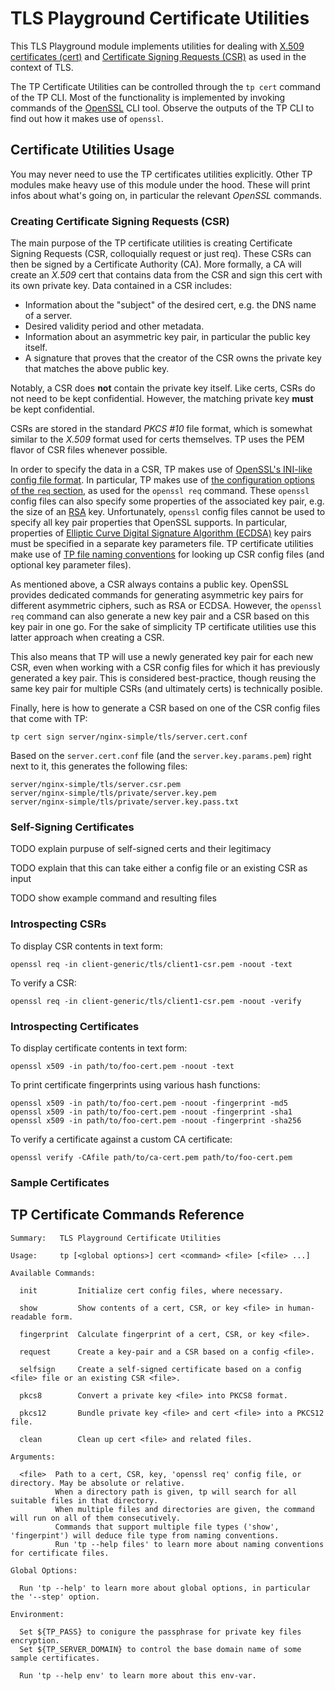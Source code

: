 # TLS Playground Certificate Utilities

This TLS Playground module implements utilities for dealing with [X.509 certificates (cert)](https://www.rfc-editor.org/rfc/rfc5280) and [Certificate Signing Requests (CSR)](https://www.rfc-editor.org/rfc/rfc2986) as used in the context of TLS.

The TP Certificate Utilities can be controlled through the `tp cert` command of the TP CLI.
Most of the functionality is implemented by invoking commands of the [OpenSSL](https://www.openssl.org/) CLI tool.
Observe the outputs of the TP CLI to find out how it makes use of `openssl`.



## Certificate Utilities Usage

You may never need to use the TP certificates utilities explicitly.
Other TP modules make heavy use of this module under the hood.
These will print infos about what's going on, in particular the relevant *OpenSSL* commands.

### Creating Certificate Signing Requests (CSR)

The main purpose of the TP certificate utilities is creating Certificate Signing Requests (CSR, colloquially request or just req).
These CSRs can then be signed by a Certificate Authority (CA).
More formally, a CA will create an *X.509* cert that contains data from the CSR and sign this cert with its own private key.
Data contained in a CSR includes:

* Information about the "subject" of the desired cert, e.g. the DNS name of a server.
* Desired validity period and other metadata.
* Information about an asymmetric key pair, in particular the public key itself.
* A signature that proves that the creator of the CSR owns the private key that matches the above public key.

Notably, a CSR does **not** contain the private key itself.
Like certs, CSRs do not need to be kept confidential.
However, the matching private key **must** be kept confidential.

CSRs are stored in the standard *PKCS #10* file format, which is somewhat similar to the *X.509* format used for certs themselves.
TP uses the PEM flavor of CSR files whenever possible.

In order to specify the data in a CSR, TP makes use of [OpenSSL's INI-like config file format](https://www.openssl.org/docs/man3.1/man5/config.html).
In particular, TP makes use of [the configuration options of the `req` section](https://www.openssl.org/docs/man3.1/man1/openssl-req.html#CONFIGURATION-FILE-FORMAT), as used for the `openssl req` command.
These `openssl` config files can also specify some properties of the associated key pair, e.g. the size of an [RSA](https://en.wikipedia.org/wiki/RSA_(cryptosystem)) key.
Unfortunately, `openssl` config files cannot be used to specify all key pair properties that OpenSSL supports.
In particular, properties of [Elliptic Curve Digital Signature Algorithm (ECDSA)](https://en.wikipedia.org/wiki/Elliptic_Curve_Digital_Signature_Algorithm) key pairs must be specified in a separate key parameters file.
TP certificate utilities make use of [TP file naming conventions](../bin/README.md#file-naming-conventions) for looking up CSR config files (and optional key parameter files).

As mentioned above, a CSR always contains a public key.
OpenSSL provides dedicated commands for generating asymmetric key pairs for different asymmetric ciphers, such as RSA or ECDSA.
However, the `openssl req` command can also generate a new key pair and a CSR based on this key pair in one go.
For the sake of simplicity TP certificate utilities use this latter approach when creating a CSR.

This also means that TP will use a newly generated key pair for each new CSR, even when working with a CSR config files for which it has previously generated a key pair.
This is considered best-practice, though reusing the same key pair for multiple CSRs (and ultimately certs) is technically posible.

Finally, here is how to generate a CSR based on one of the CSR config files that come with TP:

```
tp cert sign server/nginx-simple/tls/server.cert.conf
```

Based on the `server.cert.conf` file (and the `server.key.params.pem`) right next to it, this generates the following files:

```
server/nginx-simple/tls/server.csr.pem
server/nginx-simple/tls/private/server.key.pem
server/nginx-simple/tls/private/server.key.pass.txt
```

### Self-Signing Certificates

TODO explain purpuse of self-signed certs and their legitimacy

TODO explain that this can take either a config file or an existing CSR as input

TODO show example command and resulting files

### Introspecting CSRs

To display CSR contents in text form:

    openssl req -in client-generic/tls/client1-csr.pem -noout -text

To verify a CSR:

    openssl req -in client-generic/tls/client1-csr.pem -noout -verify

### Introspecting Certificates

To display certificate contents in text form:

    openssl x509 -in path/to/foo-cert.pem -noout -text

To print certificate fingerprints using various hash functions:

    openssl x509 -in path/to/foo-cert.pem -noout -fingerprint -md5
    openssl x509 -in path/to/foo-cert.pem -noout -fingerprint -sha1
    openssl x509 -in path/to/foo-cert.pem -noout -fingerprint -sha256

To verify a certificate against a custom CA certificate:

    openssl verify -CAfile path/to/ca-cert.pem path/to/foo-cert.pem

### Sample Certificates



## TP Certificate Commands Reference

```
Summary:   TLS Playground Certificate Utilities

Usage:     tp [<global options>] cert <command> <file> [<file> ...]

Available Commands:

  init         Initialize cert config files, where necessary.

  show         Show contents of a cert, CSR, or key <file> in human-readable form.

  fingerprint  Calculate fingerprint of a cert, CSR, or key <file>.

  request      Create a key-pair and a CSR based on a config <file>.

  selfsign     Create a self-signed certificate based on a config <file> file or an existing CSR <file>.

  pkcs8        Convert a private key <file> into PKCS8 format.

  pkcs12       Bundle private key <file> and cert <file> into a PKCS12 file.

  clean        Clean up cert <file> and related files.

Arguments:

  <file>  Path to a cert, CSR, key, 'openssl req' config file, or directory. May be absolute or relative.
          When a directory path is given, tp will search for all suitable files in that directory.
          When multiple files and directories are given, the command will run on all of them consecutively.
          Commands that support multiple file types ('show', 'fingerpint') will deduce file type from naming conventions.
          Run 'tp --help files' to learn more about naming conventions for certificate files.

Global Options:

  Run 'tp --help' to learn more about global options, in particular the '--step' option.

Environment:

  Set ${TP_PASS} to conigure the passphrase for private key files encryption.
  Set ${TP_SERVER_DOMAIN} to control the base domain name of some sample certificates.

  Run 'tp --help env' to learn more about this env-var.
```
